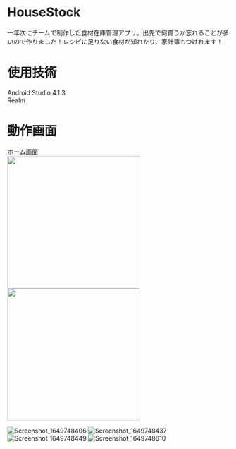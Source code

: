 # HouseStock
一年次にチームで制作した食材在庫管理アプリ。出先で何買うか忘れることが多いので作りました！レシピに足りない食材が知れたり、家計簿もつけれます！

# 使用技術
Android Studio 4.1.3  
Realm

# 動作画面
ホーム画面  
<img src="https://user-images.githubusercontent.com/94834948/162905798-09f6e1e6-06ee-4031-a4b5-5676f8398f57.png" width="300">
<img src="https://user-images.githubusercontent.com/94834948/162905798-09f6e1e6-06ee-4031-a4b5-5676f8398f57.png" width="300">

![Screenshot_1649748406](https://user-images.githubusercontent.com/94834948/162905808-6b3ef39a-2ed6-4682-bc69-15d89ead8a5f.png)
![Screenshot_1649748437](https://user-images.githubusercontent.com/94834948/162905810-987349ca-82b5-4d34-a37d-1bd14b36a1cf.png)
![Screenshot_1649748449](https://user-images.githubusercontent.com/94834948/162905813-22b42368-c2ec-435e-8c63-d97cf2fc578f.png)
![Screenshot_1649748610](https://user-images.githubusercontent.com/94834948/162905816-61e1d7b0-18f3-4df3-a8b7-2a7e9450c095.png)

